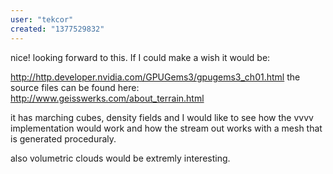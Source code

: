 ```yaml
---
user: "tekcor"
created: "1377529832"
---
```


nice! looking forward to this.
If I could make a wish it would be:

http://http.developer.nvidia.com/GPUGems3/gpugems3_ch01.html
the source files can be found here:
http://www.geisswerks.com/about_terrain.html

it has marching cubes, density fields and I would like to see how the vvvv implementation would work and how the stream out works with a mesh that is generated proceduraly.

also volumetric clouds would be extremly interesting.




